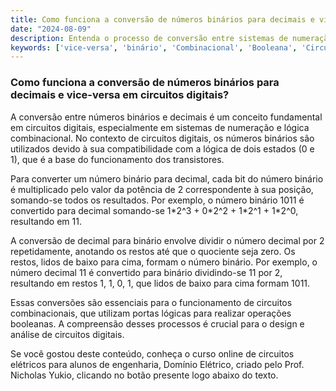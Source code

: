 ```yaml
---
title: Como funciona a conversão de números binários para decimais e vice-versa em circuitos digitais?
date: "2024-08-09"
description: Entenda o processo de conversão entre sistemas de numeração binário e decimal em circuitos digitais.
keywords: ['vice-versa', 'binário', 'Combinacional', 'Booleana', 'Circuito', 'Numeração', 'transistor']
---
```


### Como funciona a conversão de números binários para decimais e vice-versa em circuitos digitais?

A conversão entre números binários e decimais é um conceito fundamental em circuitos digitais, especialmente em sistemas de numeração e lógica combinacional. No contexto de circuitos digitais, os números binários são utilizados devido à sua compatibilidade com a lógica de dois estados (0 e 1), que é a base do funcionamento dos transistores.

Para converter um número binário para decimal, cada bit do número binário é multiplicado pelo valor da potência de 2 correspondente à sua posição, somando-se todos os resultados. Por exemplo, o número binário 1011 é convertido para decimal somando-se 1\*2^3 + 0\*2^2 + 1\*2^1 + 1\*2^0, resultando em 11.

A conversão de decimal para binário envolve dividir o número decimal por 2 repetidamente, anotando os restos até que o quociente seja zero. Os restos, lidos de baixo para cima, formam o número binário. Por exemplo, o número decimal 11 é convertido para binário dividindo-se 11 por 2, resultando em restos 1, 1, 0, 1, que lidos de baixo para cima formam 1011.

Essas conversões são essenciais para o funcionamento de circuitos combinacionais, que utilizam portas lógicas para realizar operações booleanas. A compreensão desses processos é crucial para o design e análise de circuitos digitais.

Se você gostou deste conteúdo, conheça o curso online de circuitos elétricos para alunos de engenharia, Domínio Elétrico, criado pelo Prof. Nicholas Yukio, clicando no botão presente logo abaixo do texto.